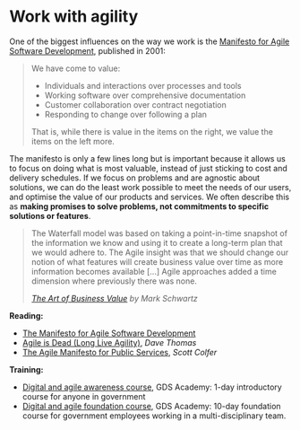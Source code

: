 # Work with agility

One of the biggest influences on the way we work is the [Manifesto for Agile Software Development](http://agilemanifesto.org/), published in 2001:

> We have come to value:
>
> - Individuals and interactions over processes and tools 
> - Working software over comprehensive documentation 
> - Customer collaboration over contract negotiation
> - Responding to change over following a plan
>
> That is, while there is value in the items on the right, we value the items on the left more.

The manifesto is only a few lines long but is important because it allows us to focus on doing what is most valuable, instead of just sticking to cost and delivery schedules. If we focus on problems and are agnostic about solutions, we can do the least work possible to meet the needs of our users, and optimise the value of our products and services. We often describe this as **making promises to solve problems, not commitments to specific solutions or features**.

> The Waterfall model was based on taking a point-in-time snapshot of the information we know and using it to create a long-term plan that we would adhere to. The Agile insight was that we should change our notion of what features will create business value over time as more information becomes available [...] Agile approaches added a time dimension where previously there was none.
> 
> *[The Art of Business Value](https://www.amazon.co.uk/Art-Business-Value-Mark-Schwartz/dp/1942788045) by Mark Schwartz*

**Reading:**

- [The Manifesto for Agile Software Development](http://agilemanifesto.org/)
- [Agile is Dead (Long Live Agility)](https://pragdave.me/blog/2014/03/04/time-to-kill-agile.html), *Dave Thomas*
- [The Agile Manifesto for Public Services](http://scottcolfer.com/2017/06/03/agile-manifesto-public-services.html), *Scott Colfer*

**Training:**

- [Digital and agile awareness course](https://www.gov.uk/guidance/digital-and-agile-awareness-course-description), GDS Academy: 1-day introductory course for anyone in government
- [Digital and agile foundation course](https://www.gov.uk/guidance/digital-and-agile-foundation-course-description), GDS Academy: 10-day foundation course for government employees working in a multi-disciplinary team.
